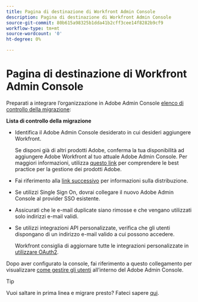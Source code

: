 ```yaml
---
title: Pagina di destinazione di Workfront Admin Console
description: Pagina di destinazione di Workfront Admin Console
source-git-commit: 80b615a98325b1dda41b2cff3cee14f8282b9cf9
workflow-type: tm+mt
source-wordcount: '0'
ht-degree: 0%

---
```


# Pagina di destinazione di Workfront Admin Console

Preparati a integrare l’organizzazione in Adobe Admin Console [elenco di controllo della migrazione](https://experienceleague.adobe.com/docs/workfront/using/administration-and-setup/admin-in-admin-console/prep-for-admin-console.html):

**Lista di controllo della migrazione**

* Identifica il Adobe Admin Console desiderato in cui desideri aggiungere Workfront.

   Se disponi già di altri prodotti Adobe, conferma la tua disponibilità ad aggiungere Adobe Workfront al tuo attuale Adobe Admin Console. Per maggiori informazioni, utilizza [questo link](https://helpx.adobe.com/enterprise/using/admin-console.html) per comprendere le best practice per la gestione dei prodotti Adobe.

* Fai riferimento alla [link successivo](https://helpx.adobe.com/enterprise/using/deployment-planning.html) per informazioni sulla distribuzione.
* Se utilizzi Single Sign On, dovrai collegare il nuovo Adobe Admin Console al provider SSO esistente.
* Assicurati che le e-mail duplicate siano rimosse e che vengano utilizzati solo indirizzi e-mail validi.
* Se utilizzi integrazioni API personalizzate, verifica che gli utenti dispongano di un indirizzo e-mail valido a cui possono accedere.

   Workfront consiglia di aggiornare tutte le integrazioni personalizzate in [utilizzare OAuth2](https://experienceleague.adobe.com/docs/workfront/using/administration-and-setup/configure-integrations/create-oauth-application.html).

Dopo aver configurato la console, fai riferimento a questo collegamento per visualizzare [come gestire gli utenti](https://experienceleague.adobe.com/docs/workfront/using/administration-and-setup/add-users/create-manage-users/admin-console.html) all’interno del Adobe Admin Console.

>[!TIP]
>
>Vuoi saltare in prima linea e migrare presto? Fateci sapere [qui](https://workfront.az1.qualtrics.com/jfe/form/SV_9T5LuHf05JUOPAi).

